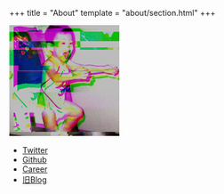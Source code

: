 +++
title = "About"
template = "about/section.html"
+++

![prof](prof.png)
- [Twitter](https://twitter.com/TagaYasunori)
- [Github](https://github.com/yassun)
- [Career](https://www.wantedly.com/id/yasunori_taga)
- [旧Blog](https://yasun.hatenablog.jp)

